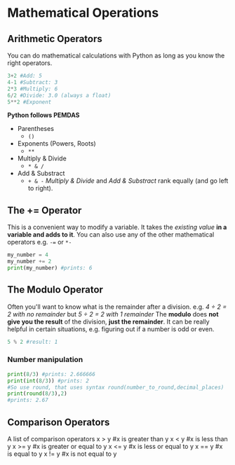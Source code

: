 # Mathematical Operations
## Arithmetic Operators 
You can do mathematical calculations with Python as long as you know the right operators.
``` python
3+2 #Add: 5
4-1 #Subtract: 3 
2*3 #Multiply: 6
6/2 #Divide: 3.0 (always a float) 
5**2 #Exponent 
```
**Python follows PEMDAS**
- Parentheses 
	- `()`
- Exponents (Powers, Roots)
	- `**`
- Multiply &  Divide
	- `* & /`
- Add & Substract
	- `+ & -`
*Multiply & Divide* and *Add & Substract* rank equally (and go left to right).
## The += Operator 
This is a convenient way to modify a variable. 
It takes the *existing value* **in a variable and adds to it**. You can also use any of the other mathematical operators e.g. `-=` or `*-`
``` python
my_number = 4 
my_number += 2 
print(my_number) #prints: 6
```
## The Modulo Operator
Often you'll want to know what is the remainder after a division. 
e.g. *4 ÷ 2 = 2 with no remainder* but *5 ÷ 2 = 2 with 1 remainder* 
The **modulo** does **not give you the result** of the division, **just the remainder**. 
It can be really helpful in certain situations, e.g. figuring out if a number is odd or even.
``` python
5 % 2 #result: 1
```
### Number manipulation

``` python
print(8/3) #prints: 2.666666
print(int(8/3)) #prints: 2
#So use round, that uses syntax round(number_to_round,decimal_places)
print(round(8/3),2)
#prints: 2.67  
```

## Comparison Operators
A list of comparison operators
x > y #x is greater than y
x < y #x is less than y
x >= y #x is greater or equal to y
x <= y #x is less or equal to y
x == y #x is equal to y
x != y #x is not equal to y
